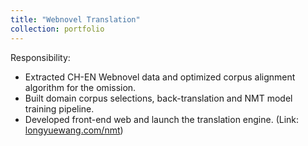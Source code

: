 ```yaml
---
title: "Webnovel Translation"
collection: portfolio
---
```


Responsibility: 
- Extracted CH-EN Webnovel data and optimized corpus alignment algorithm for the omission.
- Built domain corpus selections, back-translation and NMT model training pipeline.
- Developed front-end web and launch the translation engine. (Link: [longyuewang.com/nmt](longyuewang.com/nmt))
